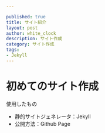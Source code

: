 ```yaml
---

published: true
title: サイト紹介
layout: post
author: white_clock
description: サイト作成
category: サイト作成
tags:
- Jekyll
---
```


# 初めてのサイト作成
使用したもの
- 静的サイトジェネレータ：Jekyll
- 公開方法：Github Page